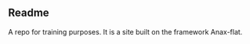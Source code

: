 Readme
----------------

A repo for training purposes.
It is a site built on the framework Anax-flat.
